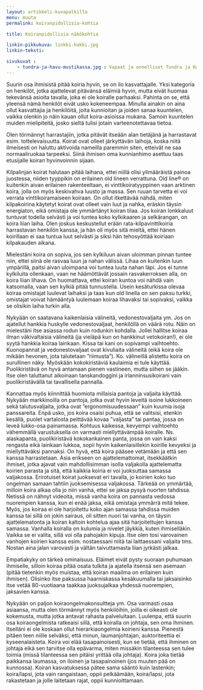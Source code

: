 ```yaml
---
layout: artikkeli-kuvapalkilla
menu: muuta
permalink: koiranpidollisia-kohtia

title: Koiranpidollisia näkökohtia

linkin-pikkukuva: linkki-hakki.jpg
linkin-teksti: 

sivukuvat :
    - tundra-ja-havu-mustikassa.jpg : Vapaat ja onnelliset Tundra ja Havu metsässä
---
```


Suurin osa ihmisistä pitää koiria hyvin, se on ilo kasvattajalle. Yksi kategoria on henkilöt, jotka ajattelevat pitävänsä eläimiä hyvin, mutta eivät huomaa tekevänsä asioita tavalla, joka ei ole koiralle parhaaksi. Pahinta on se, että yleensä nämä henkilöt eivät usko kokeneempaa. Minulla ainakin on aina ollut kasvattajia ja henkilöitä, joita kunnioitan ja joiden sanaa kuuntelen, vaikka olenkin jo näin kauan ollut koira-asioissa mukana. Samoin kuuntelen muiden mielipiteitä, josko sieltä tulisi jotain varteenotettavaa tietoa.

Olen törmännyt harrastajiin, jotka pitävät itseään alan tietäjänä ja harrastavat esim. tottelevaisuutta. Koirat ovat olleet järkyttävän laihoja, koska niitä ilmeisesti on haluttu aktivoida nameilla paremmin siten, etteivät ne saa normaaliruokaa tarpeeksi.  Siinä ihmisen oma kunnianhimo asettuu taas etusijalle koiran hyvinvoinnin sijaan.

Kilpalinjan koirat halutaan pitää laihana, ettei niillä olisi ylimääräistä painoa juostessa, niiden tyyppikin on erilainen old lineen verrattuna. Old line® on kuitenkin aivan erilainen rakenteeltaan, ei vinttikoiratyyppinen vaan arktinen koira, jolla on myös keskivahva luusto ja massa. Sen ruuan tarvetta ei voi verrata vinttikoiramaiseen koiraan. On ollut itkettävää nähdä, miten kilpakoirina käytetyt koirat ovat olleet vain luut ja nahka, eräskin täysin energiaton, eikä omistaja ole ymmärtänyt koiran tilaa. Jos koiran lonkkaluut tuntuvat todella selvästi ja voi tuntea koko kylkikaaren ja selkärangan, on koira liian laiha. Olen joskus keskustellut erään rata-kilpavinttikoiria harrastavan henkilön kanssa, ja hän oli myös sitä mieltä, ettei hänen koirillaan ei saa tuntua luut selvästi ja siksi hän tehosyöttää koiriaan kilpakauden aikana.

Mielestäni koira on sopiva, jos sen kylkiluun aivan uloimman pinnan tuntee niin, ettei siinä ole rasvaa luun ja nahan välissä. Lihaa on kuitenkin luun ympärillä, paitsi aivan uloimpana voi tuntea luuta nahan läpi. Jos ei tunne kylkiluita ollenkaan, vaan ne häämöttävät jossain rasvakerroksen alla, on koira liian lihava. On huomattava, ettei koiran kuntoa voi nähdä vain katsomalla, vaan sen kylkiä pitää tunnustella. Usein kesäturkissa olevaa koiraa omistajat luulevat laihaksi ja taas kun old linella on sen paksu turkki, omistajat voivat hämääntyä luulemaan koiraa lihavaksi tai sopivaksi, vaikka se olisikin laiha turkin alla.

Nykyään on saatavana kaikenlaisia välineitä, vedonestovaljaita ym. Jos on ajatellut hankkia huskylle vedonestovaljaat, henkilöllä on väärä rotu. Näin on mielestäni itse asiassa rodun kuin rodunkin kohdalla. Jollei hallitse koiraa ilman väkivaltaisia välineitä (ja vieläpä kun on hankkinut vetokoiran!), ei ole syytä hankkia koiraa lainkaan. Kissa tai kani on sopivampi vaihtoehto. Kuonopannat ja vedonestovaljaat ovat kivuliaita välineitä (eikä koira ole mikään hevonen, jota talutetaan ”riimusta”). Ko. välineillä alistettu koira on surullinen näky. Myöskään kokokiristäviä kaulaimia ei tule käyttää. Puolikiristävä on hyvä antamaan pienen vastineen, mutta siihen se jääkin. Itse olen taluttanut aikoinaan tanskandoggini ja irlanninsusikoirani vain puolikiristävällä tai tavallisella pannalla.

Kannattaa myös kiinnittää huomiota millaisia pantoja ja valjaita käyttää. Nykyään markkinoilla on pantoja, jotka ovat hyvin leveitä isoine lukkoineen sekä talutusvaljaita, jotka ovat ”ergonomisuudessaan” kuin kuumia isoja panssareita. Enpä usko, jos koira osaisi puhua, että se valitsisi, etenkin kesällä, puolet vartalosta peittävää kovaa ”valjasta” tai pantaa, jossa on leveä lukko-osa painamassa. Kohtuus kaikessa, kevyempi vaihtoehto vähemmällä varustuksella on varmasti miellyttävämpää koiralle. Ns. alaskapanta, puolikiristävä kokokankainen panta, jossa on vain kaksi rengasta eikä lainkaan lukkoa, sopii hyvin kaikenlaisillekin koirille kevyeksi ja miellyttäväksi pannaksi.
On hyvä, että koira pääsee vetämään ja että sen kanssa harrastetaan. Asia erikseen on ajattelemattomat, itsekkäätkin ihmiset, jotka ajavat vain mahdollisimman isolla valjakolla ajattelematta koirien parasta ja sitä, että kaikkia koiria ei voi juoksuttaa samassa valjakossa. Erirotuiset koirat juoksevat eri tavalla, jo koirien koko tuo ongelman samaan tahtiin juoksemisessa valjakossa. Tärkeää on ymmärtää, milloin koira alkaa olla jo niin vanha, ettei se jaksa pysyä nuorten tahdissa. Netissä on nähnyt videoita, missä vanha koira on pannasta vedossa nuorempien kanssa, kun ei enää jaksa, eikä omistaja ymmärrä mitä tekee. Myös, jos koiraa ei ole harjoitettu koko ajan samassa tahdissa muiden kanssa tai sillä on jokin sairaus, oli sitten nuori tai vanha, on täysin ajattelematonta ja koiran kaltoin kohtelua ajaa sitä harjoitettujen kanssa samassa. Vanhalla koiralla on kulumia ja nivelet jäykkiä, kuten ihmiselläkin. Vaikka se ei valita, sillä voi olla pahojakin kipuja. Itse olen tosi varovainen vanhojen koirien kanssa esim. nostaessani niitä tai laittaessani valjaita tms. Nostan aina jalan varovasti ja vältän taivuttamasta liian jyrkästi jalkaa.

Empatiakyky on tärkeä ominaisuus. Eläimet eivät pysty suoraan puhumaan ihmiselle, silloin koiraa pitää osata tulkita ja ajatella itsensä sen asemaan (pitää tietenkin myös muistaa, että koiran maailma on erilainen kuin ihmisen). Olisinko itse paksussa haarniskassa kesäkuumalla tai jaksaisinko itse vetää 80-vuotiaana taakkaa juoksujalkaa yhdessä nuorempien, jaksavien kanssa.

Nykyään on paljon koiraongelmakonsultteja ym. Osa varmasti osaa asiaansa, mutta olen törmännyt myös henkilöihin, joilla ei oikeasti ole kokemusta, mutta jotka antavat rahasta palveluitaan. Luulenpa, että suurin osa koiraongelmista ratkeaisi sillä, että koiralla on johtaja, sen oma ihminen. Itselläni ei ole koskaan ollut hierarkiaongelmia koirieni kanssa. Pienestä pitäen teen niille selväksi, että minun, laumanjohtajan, auktoriteettia ei kyseenalaisteta. Koira voi elää tasapainoisesti, kun se tietää, että ihminen on johtaja eikä sen tarvitse olla epävarma, miten missäkin tilanteessa sen tulee toimia (missä tilanteessa sen pitäisi yrittää olla johtaja). Koira joka tietää paikkansa laumassa, on iloinen ja tasapainoinen (jos muuten pää on kunnossa). Koiran kasvatuksessa pätee sama sääntö kuin lastenkin; koira/lapsi, jota vain rangaistaan, oppii pelkäämään, koira/lapsi, jota rakastetaan ja jolle laitetaan rajat, oppii kunnioittamaan.

